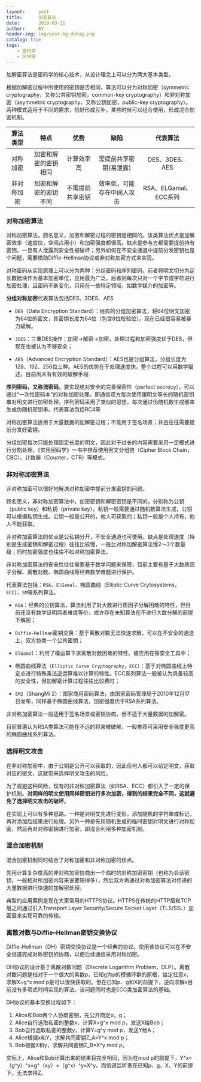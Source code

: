 ```yaml
---
layout:     post
title:      加密算法
date:       2018-03-11
author:     BY
header-img: img/post-bg-debug.png
catalog: true
tags:
    - 密码学
    - 区块链
---
```



加解密算法是密码学的核心技术，从设计理念上可以分为两大基本类型。

根据加解密过程中所使用的密钥是否相同，算法可以分为对称加密（symmetric cryptography，又称公共密钥加密，common-key cryptography）和非对称加密（asymmetric cryptography，又称公钥加密，public-key cryptography）。两种模式适用于不同的需求，恰好形成互补。某些时候可以组合使用，形成混合加密机制。


|算法类型|特点|优势|缺陷|代表算法|
|:----:|:----:|:---:|:----:|:---:|
对称加密|加密和解密的密钥相同|计算效率高|需提前共享密钥(易泄露)|DES、3DES、AES|
非对称加密|加密和解密的密钥不同|不需提前共享密钥|效率低，可能存在中间人攻击|RSA、ELGamal、ECC系列

### 对称加密算法

对称加密算法，顾名思义，加密和解密过程的密钥是相同的。该类算法优点是加解密效率（速度快，空间占用小）和加密强度都很高。缺点是参与方都需要提前持有密钥，一旦有人泄露则安全性被破坏；另外如何在不安全通道中提前分发密钥也是个问题，需要借助Diffie–Hellman协议或非对称加密方式来实现。

对称密码从实现原理上可以分为两种：分组密码和序列密码。前者将明文切分为定长数据块作为基本加密单位，应用最为广泛。后者则每次只对一个字节或字符进行加密处理，且密码不断变化，只用在一些特定领域，如数字媒介的加密等。

**分组对称加密**代表算法包括DES、3DES、AES



- `DES`（Data Encryption Standard）：经典的分组加密算法，将64位明文加密为64位的密文，其密钥长度为64位（包含8位校验位）。现在已经很容易被暴力破解。

- `3DES`：三重DES操作：加密→解密→加密，处理过程和加密强度优于DES，但现在也被认为不够安全；

- `AES`（Advanced Encryption Standard）：AES也是分组算法，分组长度为128、192、256位三种。AES的优势在于处理速度快，整个过程可以用数学描述，目前尚未有有效的破解手段.


**序列密码，又称流密码**。要实现绝对安全的完善保密性（perfect secrecy），可以通过“一次性密码本”的对称加密处理。即通信双方每次使用跟明文等长的随机密钥串对明文进行加密处理。序列密码采用了类似的思想，每次通过伪随机数生成器来生成伪随机密钥串。代表算法包括RC4等 

对称加密算法适用于大量数据的加解密过程；不能用于签名场景；并且往往需要提前分发好密钥。

分组加密每次只能处理固定长度的明文，因此对于过长的内容需要采用一定模式进行分割处理，《实用密码学》一书中推荐使用密文分组链（Cipher Block Chain，CBC）、计数器（Counter，CTR）等模式。

### 非对称加密算法

非对称加密可以很好地解决对称加密中提前分发密钥的问题。

顾名思义，非对称加密算法中，加密密钥和解密密钥是不同的，分别称为公钥（public key）和私钥（private key）。私钥一般需要通过随机数算法生成，公钥可以根据私钥生成。公钥一般是公开的，他人可获取的；私钥一般是个人持有，他人不能获取。

非对称加密算法的优点是公私钥分开，不安全通道也可使用。缺点是处理速度（特别是生成密钥和解密过程）往往比较慢，一般比对称加解密算法慢2～3个数量级；同时加密强度也往往不如对称加密算法。

非对称加密算法的安全性往往需要基于数学问题来保障，目前主要有基于大数质因子分解、离散对数、椭圆曲线等经典数学难题进行保护。

代表算法包括：`RSA`、`ElGamal`、椭圆曲线（Elliptic Curve Crytosystems，`ECC`）、`SM`等系列算法。

- `RSA`：经典的公钥算法，算法利用了对大数进行质因子分解困难的特性，但目前还没有数学证明两者难度等价，或许存在未知算法在不进行大数分解的前提下解密；

- `Diffie-Hellman`密钥交换：基于离散对数无法快速求解，可以在不安全的通道上，双方协商一个公共密钥；

- `ElGamal`：利用了模运算下求离散对数困难的特性。被应用在等安全工具中；

- 椭圆曲线算法（`Elliptic Curve Cryptography`，`ECC`）：基于对椭圆曲线上特定点进行特殊乘法逆运算难以计算的特性。ECC系列算法一般被认为具备较高的安全性，但加解密计算过程往往比较费时；

- `SM2`（ShangMi 2）：国家商用密码算法，由国家密码管理局于2010年12月17日发布，同样基于椭圆曲线算法，加密强度优于RSA系列算法。

非对称加密算法一般适用于签名场景或密钥协商，但不适于大量数据的加解密。

目前普遍认为RSA类算法可能在不远的将来被破解，一般推荐可采用安全强度更高的椭圆曲线系列算法。

### 选择明文攻击

在非对称加密中，由于公钥是公开可以获取的，因此任何人都可以给定明文，获取对应的密文，这就带来选择明文攻击的风险。

为了规避这种风险，现有的非对称加密算法（如RSA、ECC）都引入了一定的保护机制。**对同样的明文使用同样密钥进行多次加密，得到的结果完全不同，这就避免了选择明文攻击的破坏**。

在实现上可以有多种思路。一种是对明文先进行变形，添加随机的字符串或标记，再对添加后结果进行处理。另外一种是先用随机生成的临时密钥对明文进行对称加密，然后再对对称密钥进行加密，即混合利用多种加密机制。


### 混合加密机制

混合加密机制同时结合了对称加密和非对称加密的优点。

先用计算复杂度高的非对称加密协商出一个临时的对称加密密钥（也称为会话密钥，一般相对所加密内容来说要短得多），然后双方再通过对称加密算法对传递的大量数据进行快速的加解密处理。

典型的应用案例是现在大家常用的HTTPS协议。HTTPS在传统的HTTP层和TCP层之间通过引入Transport Layer Security/Secure Socket Layer（TLS/SSL）加密层来实现可靠的传输。

### 离散对数与Diffie–Hellman密钥交换协议

Diffie–Hellman（DH）密钥交换协议是一个经典的协议。使用该协议可以在不安全信道完成对称密钥的协商，以便后续通信采用对称加密。

DH协议的设计基于离散对数问题（Discrete Logarithm Problem，DLP）。离散对数问题是指对于一个很大的素数p，已知g为p的模循环群的原根，给定任意x，求解X=g^x mod p是可以很快获取的。但在已知p、g和X的前提下，逆向求解x目前没有多项式时间实现的算法。该问题同时也是ECC类加密算法的基础。

DH协议的基本交换过程如下：

1. Alice和Bob两个人协商密钥，先公开商定p，g；
2. Alice自行选取私密的整数x，计算X=g^x mod p，发送X给Bob；
3. Bob自行选取私密的整数y，计算Y=g^y mod p，发送Y给A；
4. Alice根据x和Y，求解共同密钥Z_A=Y^x mod p；
5. Bob根据X和y，求解共同密钥Z_B=X^y mod p。

实际上，Alice和Bob计算出来的结果将完全相同，因为在mod p的前提下，Y^x=（g^y）^x=g^（xy）=（g^x）^y=X^y。而信道监听者在已知p、g、X、Y的前提下，无法求得Z。


